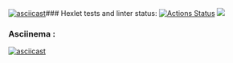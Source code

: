 [![asciicast](https://asciinema.org/a/QBRqbLaCb6c6sSxHIKetTwFgv.svg)](https://asciinema.org/a/QBRqbLaCb6c6sSxHIKetTwFgv)### Hexlet tests and linter status:
[![Actions Status](https://github.com/MlkProduction/python-project-49/actions/workflows/hexlet-check.yml/badge.svg)](https://github.com/MlkProduction/python-project-49/actions)
<a href="https://codeclimate.com/github/MlkProduction/python-project-49/maintainability"><img src="https://api.codeclimate.com/v1/badges/e2dfd2f4c01f3673c4b8/maintainability" /></a>

### Asciinema :
[![asciicast](https://asciinema.org/a/EJ0iByaOfX7BmHRmLL9Km7CeU.svg)](https://asciinema.org/a/EJ0iByaOfX7BmHRmLL9Km7CeU)
